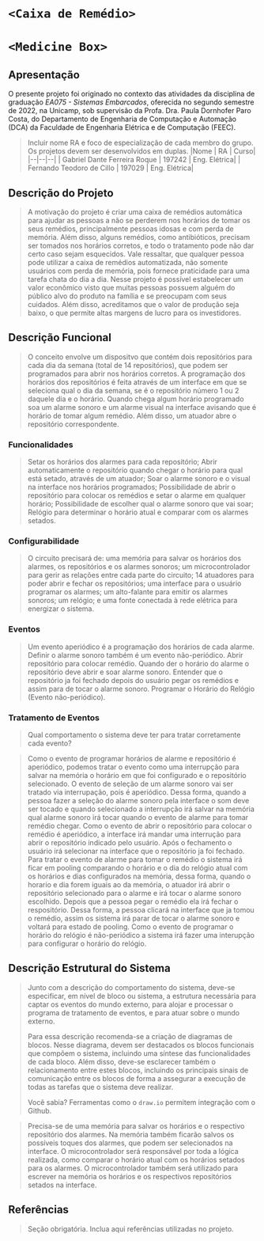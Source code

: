 # `<Caixa de Remédio>` 	
# `<Medicine Box>`

## Apresentação

O presente projeto foi originado no contexto das atividades da disciplina de graduação *EA075 - Sistemas Embarcados*, 
oferecida no segundo semestre de 2022, na Unicamp, sob supervisão da Profa. Dra. Paula Dornhofer Paro Costa, do Departamento de Engenharia de Computação e Automação (DCA) da Faculdade de Engenharia Elétrica e de Computação (FEEC).

> Incluir nome RA e foco de especialização de cada membro do grupo. Os projetos devem ser desenvolvidos em duplas.
> |Nome  | RA | Curso|
> |--|--|--|
> | Gabriel Dante Ferreira Roque  | 197242  | Eng. Elétrica|
> | Fernando Teodoro de Cillo | 197029  | Eng. Elétrica|


## Descrição do Projeto

> A motivação do projeto é criar uma caixa de remédios automática para ajudar as pessoas a não se perderem nos horários de tomar os seus remédios, principalmente pessoas idosas e com perda de memória. Além disso, alguns remédios, como antibióticos, precisam ser tomados nos horários corretos, e todo o tratamento pode não dar certo caso sejam esquecidos. Vale ressaltar, que qualquer pessoa pode utilizar a caixa de remédios automatizada, não somente usuários com perda de memória, pois fornece praticidade para uma tarefa chata do dia a dia.
> Nesse projeto é possível estabelecer um valor econômico visto que muitas pessoas possuem alguém do público alvo do produto na família e se preocupam com seus cuidados. Além disso, acreditamos que o valor de produção seja baixo, o que permite altas margens de lucro para os investidores.


## Descrição Funcional
 
> O conceito envolve um dispositvo que contém dois repositórios para cada dia da semana (total de 14 repositórios), que podem ser programados para abrir nos horários corretos. A programação dos horários dos repositórios é feita através de um interface em que se seleciona qual o dia da semana, se é o repositório número 1 ou 2 daquele dia e o horário.
> Quando chega algum horário programado soa um alarme sonoro e um alarme visual na interface avisando que é horário de tomar algum remédio. Além disso, um atuador abre o repositório correspondente.


### Funcionalidades

> Setar os horários dos alarmes para cada repositório;
> Abrir automaticamente o repositório quando chegar o horário para qual está setado, através de um atuador;
> Soar o alarme sonoro e o visual na interface nos horários programados;
> Possibilidade de abrir o repositório para colocar os remédios e setar o alarme em qualquer horário;
> Possibilidade de escolher qual o alarme sonoro que vai soar;
> Relógio para determinar o horário atual e comparar com os alarmes setados.


### Configurabilidade

> O circuito precisará de: 
> uma memória para salvar os horários dos alarmes, os repositórios e os alarmes sonoros; 
> um microcontrolador para gerir as relações entre cada parte do circuito; 
> 14 atuadores para poder abrir e fechar os repositórios; 
> uma interface para o usuário programar os alarmes; 
> um alto-falante para emitir os alarmes sonoros; 
> um relógio; 
> e uma fonte conectada à rede elétrica para energizar o sistema.

### Eventos

> Um evento aperiódico é a programação dos horários de cada alarme.
> Definir o alarme sonoro também é um evento não-periódico.
> Abrir repositório para colocar remédio.
> Quando der o horário do alarme o repositório deve abrir e soar alarme sonoro.
> Entender que o repositório ja foi fechado depois do usuário pegar os remédios e assim para de tocar o alarme sonoro.
> Programar o Horário do Relógio (Evento não-periódico).

### Tratamento de Eventos
> Qual comportamento o sistema deve ter para tratar corretamente cada evento?

> Como o evento de programar horários de alarme e repositório é aperiódico, podemos tratar o evento como uma interrupção para salvar na memória o horário em que foi configurado e o repositório selecionado.
> O evento de seleção de um alarme sonoro vai ser tratado via interrupação, pois é aperiódico. Dessa forma, quando a pessoa fazer a seleção do alarme sonoro pela interface o som deve ser tocado e quando selecionado a interrupção irá salvar na memória qual alarme sonoro irá tocar quando o evento de alarme para tomar remédio chegar.
> Como o evento de abrir o repositório para colocar o remédio é aperiódico, a interface irá mandar uma interrução para abrir o repositório indicado pelo usuário. Após o fechamento o usuário irá selecionar na interface que o repositório ja foi fechado.
> Para tratar o evento de alarme para tomar o remédio o sistema irá ficar em pooling comparando o horário e o dia do relógio atual com os horários e dias configurados na memória, dessa forma, quando o horario e dia forem iguais ao da memória, o atuador irá abrir o repositório selecionado para o alarme e irá tocar o alarme sonoro escolhido.
> Depois que a pessoa pegar o remédio ela irá fechar o respositório. Dessa forma, a pessoa clicará na interface que ja tomou o remédio, assim os sistema irá parar de tocar o alarme sonoro e voltará para estado de pooling.
> Como o evento de programar o horário do relógio é não-periódico a sistema irá fazer uma interupção para configurar o horário do relógio.
 

## Descrição Estrutural do Sistema
> Junto com a descrição do comportamento do sistema, deve-se especificar, em nível de bloco ou sistema, a estrutura necessária 
> para captar os eventos do mundo externo, para alojar e processar o programa de tratamento de eventos, e para atuar sobre o mundo externo.
>
> Para essa descrição recomenda-se a criação de diagramas de blocos.
> Nesse diagrama, devem ser destacados os blocos funcionais que compõem o sistema, incluindo uma síntese das funcionalidades de cada bloco.
> Além disso, deve-se esclarecer também o relacionamento entre estes blocos, incluindo os principais sinais de comunicação entre
> os blocos de forma a assegurar a execução de todas as tarefas que o sistema deve realizar.
> 
> Você sabia? Ferramentas como o `draw.io` permitem integração com o Github.

> Precisa-se de uma memória para salvar os horários e o respectivo repositório dos alarmes. Na memória também ficarão salvos os possíveis toques dos alarmes, que podem ser selecionados na interface.
> O microcontrolador será responsável por toda a lógica realizada, como comparar o horário atual com os horários setados para os alarmes. O microcontrolador também será utilizado para escrever na memória os horários e os respectivos repositórios setados na interface.

## Referências
> Seção obrigatória. Inclua aqui referências utilizadas no projeto.
